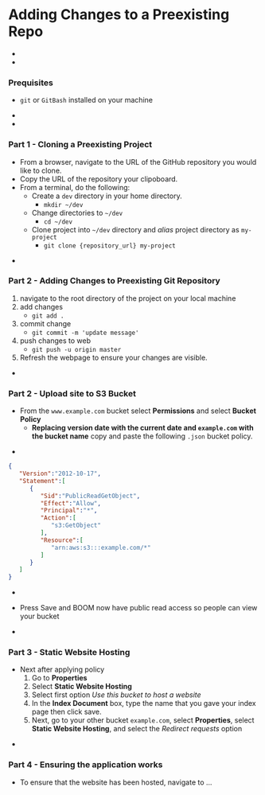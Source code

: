 # Adding Changes to a Preexisting Repo





-
-
### Prequisites
* `git` or `GitBash` installed on your machine





-
-
### Part 1 - Cloning a Preexisting Project
* From a browser, navigate to the URL of the GitHub repository you would like to clone.
* Copy the URL of the repository your clipoboard.
* From a terminal, do the following:
   * Create a `dev` directory in your home directory.
      * `mkdir ~/dev`
   * Change directories to `~/dev`
      * `cd ~/dev`
   * Clone project into `~/dev` directory and _alias_ project directory as `my-project`
      * `git clone {repository_url} my-project`



-
### Part 2 - Adding Changes to Preexisting Git Repository
1. navigate to the root directory of the project on your local machine
2. add changes
	* `git add .`
3. commit change
	* `git commit -m 'update message'`
4. push changes to web
	* `git push -u origin master`
5. Refresh the webpage to ensure your changes are visible.






-
### Part 2 - Upload site to S3 Bucket
* From the `www.example.com` bucket select **Permissions** and select **Bucket Policy**
   * **Replacing version date with the current date and `example.com` with the bucket name** copy and paste the following `.json` bucket policy.


-

```json
{
   "Version":"2012-10-17",
   "Statement":[
      {
         "Sid":"PublicReadGetObject",
         "Effect":"Allow",
         "Principal":"*",
         "Action":[
            "s3:GetObject"
         ],
         "Resource":[
            "arn:aws:s3:::example.com/*"
         ]
      }
   ]
}
```




-
* Press Save and BOOM now have public read access so people can view your bucket



-
### Part 3 - Static Website Hosting
* Next after applying policy
   1. Go to **Properties**
   2. Select **Static Website Hosting**
   3. Select first option *Use this bucket to host a website* 
   4. In the **Index Document** box, type the name that you gave your index page then click save.
   5. Next, go to your other bucket `example.com`, select **Properties**, select **Static Website Hosting**, and select the *Redirect requests* option


-
### Part 4 - Ensuring the application works
* To ensure that the website has been hosted, navigate to ...